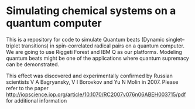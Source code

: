 # Simulating chemical systems on a quantum computer

This is a repository for code to simulate Quantum beats (Dynamic singlet–triplet transitions) in spin-correlated radical pairs
on a quantum computer. We are going to use Riggeti Forest and IBM Q as our platforms.
Modeling quantum beats might be one of the applications where quantum supremacy can be demonstrated.

This effect was discovered and experimentally confirmed by Russian scientists V A Bagryansky, V I Borovkov and Yu N Molin in 2007.
Please refer to the paper http://iopscience.iop.org/article/10.1070/RC2007v076n06ABEH003715/pdf for additional information


